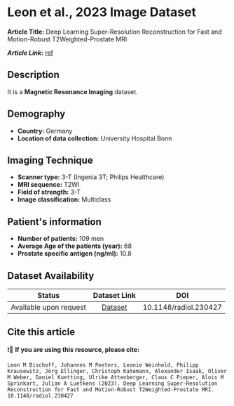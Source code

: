 # **Leon et al., 2023 Image Dataset**
**Article Title:** Deep Learning Super-Resolution Reconstruction for Fast and Motion-Robust T2Weighted-Prostate MRI

**_Article Link_:** [ref](https://pubs.rsna.org/doi/10.1148/radiol.230427)

## **Description**
It is a **Magnetic Resonance Imaging** dataset.

## **Demography**
+ **Country:** Germany
+ **Location of data collection:** University Hospital Bonn

## **Imaging Technique**
+ **Scanner type:** 3-T (Ingenia 3T; Philips Healthcare)
+ **MRI sequence:** T2WI
+ **Field of strength:** 3-T
+ **Image classification:** Multiclass

## **Patient's information**
+ **Number of patients:** 109 men
+ **Average Age of the patients (year):**  68
+ **Prostate specific antigen (ng/ml):** 10.8

## **Dataset Availability**

|**Status**|**Dataset Link**|**DOI**|
|:---:|:---:|:---:|
|Available upon request| [Dataset](https://pubmed.ncbi.nlm.nih.gov/37750774/)| 10.1148/radiol.230427

## **Cite this article**

❗🛑 **If you are using this resource, please cite:**
```
Leon M Bischoff, Johannes M Peeters, Leonie Weinhold, Philipp Krausewitz, Jörg Ellinger, Christoph Katemann, Alexander Isaak, Oliver M Weber, Daniel Kuetting, Ulrike Attenberger, Claus C Pieper, Alois M Sprinkart, Julian A Luetkens (2023). Deep Learning Super-Resolution Reconstruction for Fast and Motion-Robust T2Weighted-Prostate MRI. 10.1148/radiol.230427
```

